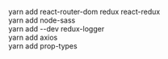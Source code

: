 yarn add react-router-dom redux react-redux<br>
yarn add node-sass<br>
yarn add --dev redux-logger<br>
yarn add axios<br>
yarn add prop-types<br>
